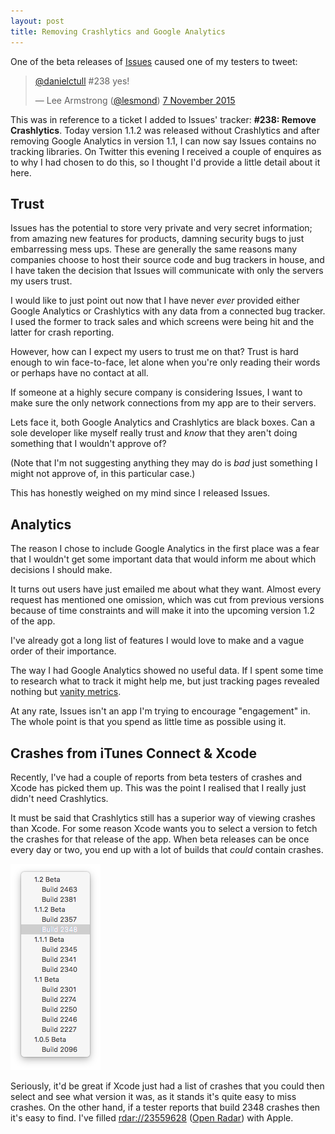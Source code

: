 ```yaml
---
layout: post
title: Removing Crashlytics and Google Analytics
---
```


One of the beta releases of [Issues](http://danieltull.co.uk/issues) caused one of my testers to tweet:

<blockquote class="twitter-tweet" lang="en"><p lang="und" dir="ltr"><a href="https://twitter.com/danielctull">@danielctull</a> #238 yes!</p>&mdash; Lee Armstrong (<a href="https://twitter.com/lesmond">@lesmond</a>) <a href="https://twitter.com/lesmond/status/662897418724339712">7 November 2015</a></blockquote>

This was in reference to a ticket I added to Issues' tracker: **#238: Remove Crashlytics**. Today version 1.1.2 was released without Crashlytics and after removing Google Analytics in version 1.1, I can now say Issues contains no tracking libraries. On Twitter this evening I received a couple of enquires as to why I had chosen to do this, so I thought I'd provide a little detail about it here.

## Trust

Issues has the potential to store very private and very secret information; from amazing new features for products, damning security bugs to just embarressing mess ups. These are generally the same reasons many companies choose to host their source code and bug trackers in house, and I have taken the decision that Issues will communicate with only the servers my users trust.

I would like to just point out now that I have never *ever* provided either Google Analytics or Crashlytics with any data from a connected bug tracker. I used the former to track sales and which screens were being hit and the latter for crash reporting.

However, how can I expect my users to trust me on that? Trust is hard enough to win face-to-face, let alone when you're only reading their words or perhaps have no contact at all.

If someone at a highly secure company is considering Issues, I want to make sure the only network connections from my app are to their servers.

Lets face it, both Google Analytics and Crashlytics are black boxes. Can a sole developer like myself really trust and *know* that they aren't doing something that I wouldn't approve of?

(Note that I'm not suggesting anything they may do is *bad* just something I might not approve of, in this particular case.)

This has honestly weighed on my mind since I released Issues.

## Analytics

The reason I chose to include Google Analytics in the first place was a fear that I wouldn't get some important data that would inform me about which decisions I should make.

It turns out users have just emailed me about what they want. Almost every request has mentioned one omission, which was cut from previous versions because of time constraints and will make it into the upcoming version 1.2 of the app.

I've already got a long list of features I would love to make and a vague order of their importance.

The way I had Google Analytics showed no useful data. If I spent some time to research what to track it might help me, but just tracking pages revealed nothing but [vanity metrics](http://www.startuplessonslearned.com/2009/12/why-vanity-metrics-are-dangerous.html).

At any rate, Issues isn't an app I'm trying to encourage "engagement" in. The whole point is that you spend as little time as possible using it.

## Crashes from iTunes Connect & Xcode 

Recently, I've had a couple of reports from beta testers of crashes and Xcode has picked them up. This was the point I realised that I really just didn't need Crashlytics.

It must be said that Crashlytics still has a superior way of viewing crashes than Xcode. For some reason Xcode wants you to select a version to fetch the crashes for that release of the app. When beta releases can be once every day or two, you end up with a lot of builds that *could* contain crashes.

<img class="aligncenter" src="/images/2015-11-16-removing-crashlytics/1.png" alt="Many different builds in Xcode's build list" width="144" height="330" />

Seriously, it'd be great if Xcode just had a list of crashes that you could then select and see what version it was, as it stands it's quite easy to miss crashes. On the other hand, if a tester reports that build 2348 crashes then it's easy to find. I've filled [rdar://23559628](rdar://23559628) ([Open Radar](http://openradar.appspot.com/23559628)) with Apple.
	